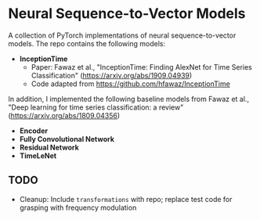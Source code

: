# Neural Sequence-to-Vector Models

A collection of PyTorch implementations of neural sequence-to-vector models. The repo contains the following models:

- **InceptionTime**
  - Paper: Fawaz et al., "InceptionTime: Finding AlexNet for Time Series Classification" (https://arxiv.org/abs/1909.04939)
  - Code adapted from https://github.com/hfawaz/InceptionTime

In addition, I implemented the following baseline models from Fawaz et al., "Deep learning for time series classification: a review" (https://arxiv.org/abs/1809.04356)

- **Encoder**
- **Fully Convolutional Network**
- **Residual Network**
- **TimeLeNet**

## TODO

* Cleanup: Include `transformations` with repo; replace test code for grasping with frequency modulation
